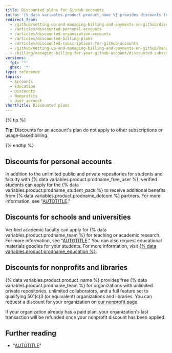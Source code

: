 ```yaml
---
title: Discounted plans for GitHub accounts
intro: '{% data variables.product.product_name %} provides discounts to students, educators, educational institutions, nonprofits, and libraries.'
redirect_from:
  - /github/setting-up-and-managing-billing-and-payments-on-github/discounted-subscriptions-for-github-accounts
  - /articles/discounted-personal-accounts
  - /articles/discounted-organization-accounts
  - /articles/discounted-billing-plans
  - /articles/discounted-subscriptions-for-github-accounts
  - /github/setting-up-and-managing-billing-and-payments-on-github/managing-billing-for-your-github-account/discounted-subscriptions-for-github-accounts
  - /billing/managing-billing-for-your-github-account/discounted-subscriptions-for-github-accounts
versions:
  fpt: '*'
  ghec: '*'
type: reference
topics:
  - Accounts
  - Education
  - Discounts
  - Nonprofits
  - User account
shortTitle: Discounted plans
---
```

{% tip %}

**Tip**: Discounts for an account's plan do not apply to other subscriptions or usage-based billing.

{% endtip %}

## Discounts for personal accounts

In addition to the unlimited public and private repositories for students and faculty with {% data variables.product.prodname_free_user %}, verified students can apply for the {% data variables.product.prodname_student_pack %} to receive additional benefits from {% data variables.product.prodname_dotcom %} partners. For more information, see "[AUTOTITLE](/free-pro-team@latest/education/explore-the-benefits-of-teaching-and-learning-with-github-education/github-global-campus-for-students/apply-to-github-global-campus-as-a-student)."

## Discounts for schools and universities

Verified academic faculty can apply for {% data variables.product.prodname_team %} for teaching or academic research. For more information, see "[AUTOTITLE](/free-pro-team@latest/education/explore-the-benefits-of-teaching-and-learning-with-github-education/github-global-campus-for-teachers)." You can also request educational materials goodies for your students. For more information, visit [{% data variables.product.prodname_education %}](https://education.github.com/).

## Discounts for nonprofits and libraries

{% data variables.product.product_name %} provides free {% data variables.product.prodname_team %} for organizations with unlimited private repositories, unlimited collaborators, and a full feature set to qualifying 501(c)3<href src="https://www.irs.gov/charities-non-profits/charitable-organizations/exempt-purposes-internal-revenue-code-section-501c3"></href> (or equivalent) organizations and libraries. You can request a discount for your organization on [our nonprofit page](https://github.com/nonprofit).

If your organization already has a paid plan, your organization's last transaction will be refunded once your nonprofit discount has been applied.

## Further reading

* "[AUTOTITLE](/billing/managing-your-github-billing-settings/about-billing-on-github)"
